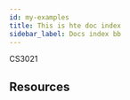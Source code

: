 ```yaml
---
id: my-examples
title: This is hte doc index
sidebar_label: Docs index bb
---
```

CS3021

## Resources
